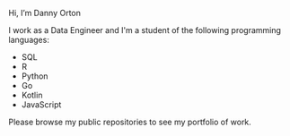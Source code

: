Hi, I’m Danny Orton

I work as a Data Engineer and I'm a student of the following programming languages:

* SQL
* R
* Python
* Go
* Kotlin
* JavaScript

Please browse my public repositories to see my portfolio of work.
